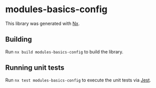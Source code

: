# modules-basics-config

This library was generated with [Nx](https://nx.dev).

## Building

Run `nx build modules-basics-config` to build the library.

## Running unit tests

Run `nx test modules-basics-config` to execute the unit tests via [Jest](https://jestjs.io).
